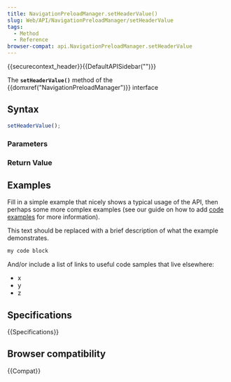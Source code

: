 ```yaml
---
title: NavigationPreloadManager.setHeaderValue()
slug: Web/API/NavigationPreloadManager/setHeaderValue
tags:
  - Method
  - Reference
browser-compat: api.NavigationPreloadManager.setHeaderValue
---
```

{{securecontext_header}}{{DefaultAPISidebar("")}}

The **`setHeaderValue()`** method of the {{domxref("NavigationPreloadManager")}} interface 

## Syntax

```js
setHeaderValue();
```

### Parameters



### Return Value



## Examples

Fill in a simple example that nicely shows a typical usage of the API, then perhaps some more complex examples (see our guide on how to add [code examples](/en-US/docs/MDN/Contribute/Structures/Code_examples) for more information).

This text should be replaced with a brief description of what the example demonstrates.

```js
my code block
```

And/or include a list of links to useful code samples that live elsewhere:

*   x
*   y
*   z

## Specifications

{{Specifications}}

## Browser compatibility

{{Compat}}

